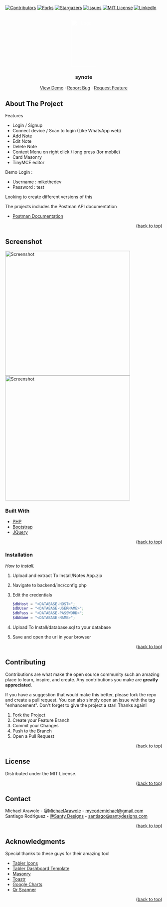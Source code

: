 
<div id="top"></div>

<!-- PROJECT SHIELDS -->
<!--
*** I'm using markdown "reference style" links for readability.
*** Reference links are enclosed in brackets [ ] instead of parentheses ( ).
*** See the bottom of this document for the declaration of the reference variables
*** for contributors-url, forks-url, etc. This is an optional, concise syntax you may use.
*** https://www.markdownguide.org/basic-syntax/#reference-style-links
-->
[![Contributors][contributors-shield]][contributors-url]
[![Forks][forks-shield]][forks-url]
[![Stargazers][stars-shield]][stars-url]
[![Issues][issues-shield]][issues-url]
[![MIT License][license-shield]][license-url]
[![LinkedIn][linkedin-shield]][linkedin-url]



<!-- PROJECT LOGO -->
<br />
<div align="center">
  <a href="https://github.com/michael-arawole/synote">
    <img src="frontend/static/synote.svg" alt="Logo" style="filter: brightness(0) invert(1);" width="40%" height="150">
  </a>

  <h3 align="center">synote</h3>

  <p align="center">
    <a href="https://demo.logad.net/synote">View Demo</a>
    ·
    <a href="https://github.com/michael-arawole/synote/issues">Report Bug</a>
    ·
    <a href="https://github.com/michael-arawole/synote/issues">Request Feature</a>
  </p>
</div>


<!-- ABOUT THE PROJECT -->
## About The Project
Features
* Login / Signup
* Connect device / Scan to login (Like WhatsApp web)
* Add Note
* Edit Note
* Delete Note
* Context Menu on right click / long press (for mobile)
* Card Masonry
* TinyMCE editor

Demo Login :
* Username : mikethedev
* Password : test

Looking to create different versions of this

The projects includes the Postman API documentation

* [Postman Documentation](https://documenter.getpostman.com/view/10657913/UzXUPtsJ)
<p align="right">(<a href="#top">back to top</a>)</p>

## Screenshot
<p align="left">
<img src="screenshots/dash.png" alt="Screenshot" height="400px">
<img src="screenshots/login.png" alt="Screenshot" height="400px">
</p>

### Built With
* [PHP](https://php.net/)
* [Bootstrap](https://getbootstrap.com)
* [JQuery](https://jquery.com)

<p align="right">(<a href="#top">back to top</a>)</p>


### Installation

_How to install._

1. Upload and extract To Install/Notes App.zip
2. Navigate to backend/inc/config.php
3. Edit the credentials
   ```php
   $dbHost = "<DATABASE-HOST>";
   $dbUser = "<DATABASE-USERNAME>";
   $dbPass = "<DATABASE-PASSWORD>";
   $dbName = "<DATABASE-NAME>";
   ```
   
4. Upload To Install/database.sql to your database
5. Save and open the url in your browser

<p align="right">(<a href="#top">back to top</a>)</p>

<!-- CONTRIBUTING -->
## Contributing

Contributions are what make the open source community such an amazing place to learn, inspire, and create. Any contributions you make are **greatly appreciated**.

If you have a suggestion that would make this better, please fork the repo and create a pull request. You can also simply open an issue with the tag "enhancement".
Don't forget to give the project a star! Thanks again!

1. Fork the Project
2. Create your Feature Branch
3. Commit your Changes
4. Push to the Branch
5. Open a Pull Request

<p align="right">(<a href="#top">back to top</a>)</p>



<!-- LICENSE -->
## License

Distributed under the MIT License.

<p align="right">(<a href="#top">back to top</a>)</p>



<!-- CONTACT -->
## Contact
Michael Arawole - [@MichaelArawole](https://twitter.com/michaelarawole) - mycodemichael@gmail.com
Santiago Rodriguez - [@Santy Designs](https://santydesigns.com/contact) - santiago@santydesigns.com


<p align="right">(<a href="#top">back to top</a>)</p>



<!-- ACKNOWLEDGMENTS -->
## Acknowledgments

Special thanks to these guys for their amazing tool

* [Tabler Icons](https://tabler-icons.io)
* [Tabler Dashboard Template](https://github.com/tabler/tabler)
* [Masonry](https://masonry.desandro.com)
* [Toastr](https://github.com/CodeSeven/toastr)
* [Google Charts](https://developers.google.com/chart/infographics/docs/qr_codes)
* [Qr Scanner](https://github.com/nimiq/qr-scanner)
<p align="right">(<a href="#top">back to top</a>)</p>

<!-- MARKDOWN LINKS & IMAGES -->
<!-- https://www.markdownguide.org/basic-syntax/#reference-style-links -->
[contributors-shield]: https://img.shields.io/github/contributors/michael-arawole/synote.svg?style=for-the-badge&1
[contributors-url]: https://github.com/michael-arawole/synote/graphs/contributors
[forks-shield]: https://img.shields.io/github/forks/michael-arawole/synote.svg?style=for-the-badge&1
[forks-url]: https://github.com/michael-arawole/synote/network/members
[stars-shield]: https://img.shields.io/github/stars/michael-arawole/synote.svg?style=for-the-badge&1
[stars-url]: https://github.com/michael-arawole/synote/stargazers
[issues-shield]: https://img.shields.io/github/issues/michael-arawole/synote.svg?style=for-the-badge&1
[issues-url]: https://github.com/michael-arawole/synote/issues
[license-shield]: https://img.shields.io/github/license/michael-arawole/synote.svg?style=for-the-badge&1
[license-url]: https://github.com/michael-arawole/synote/blob/master/LICENSE.txt
[linkedin-shield]: https://img.shields.io/badge/-LinkedIn-black.svg?style=for-the-badge&logo=linkedin&colorB=555
[linkedin-url]: https://linkedin.com/in/michaelarawole/
[product-screenshot]: screenshots/login.png
